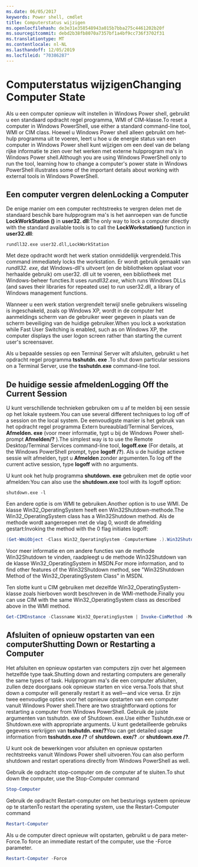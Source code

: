 ```yaml
---
ms.date: 06/05/2017
keywords: Power shell, cmdlet
title: Computerstatus wijzigen
ms.openlocfilehash: de3e31e358548943a015b7bba275c4461202b20f
ms.sourcegitcommit: debd2b38fb8070a7357bf1a4bf9cc736f3702f31
ms.translationtype: MT
ms.contentlocale: nl-NL
ms.lasthandoff: 12/05/2019
ms.locfileid: "70386287"
---
```

# <a name="changing-computer-state"></a><span data-ttu-id="cd5b6-103">Computerstatus wijzigen</span><span class="sxs-lookup"><span data-stu-id="cd5b6-103">Changing Computer State</span></span>

<span data-ttu-id="cd5b6-104">Als u een computer opnieuw wilt instellen in Windows Power shell, gebruikt u een standaard opdracht regel programma, WMI of CIM-klasse.</span><span class="sxs-lookup"><span data-stu-id="cd5b6-104">To reset a computer in Windows PowerShell, use either a standard command-line tool, WMI or CIM class.</span></span> <span data-ttu-id="cd5b6-105">Hoewel u Windows Power shell alleen gebruikt om het-hulp programma uit te voeren, leert u hoe u de energie status van een computer in Windows Power shell kunt wijzigen om een deel van de belang rijke informatie te zien over het werken met externe hulpprogram ma's in Windows Power shell.</span><span class="sxs-lookup"><span data-stu-id="cd5b6-105">Although you are using Windows PowerShell only to run the tool, learning how to change a computer's power state in Windows PowerShell illustrates some of the important details about working with external tools in Windows PowerShell.</span></span>

## <a name="locking-a-computer"></a><span data-ttu-id="cd5b6-106">Een computer vergren delen</span><span class="sxs-lookup"><span data-stu-id="cd5b6-106">Locking a Computer</span></span>

<span data-ttu-id="cd5b6-107">De enige manier om een computer rechtstreeks te vergren delen met de standaard beschik bare hulpprogram ma's is het aanroepen van de functie **LockWorkStation ()** in **user32. dll**:</span><span class="sxs-lookup"><span data-stu-id="cd5b6-107">The only way to lock a computer directly with the standard available tools is to call the **LockWorkstation()** function in **user32.dll**:</span></span>

```
rundll32.exe user32.dll,LockWorkStation
```

<span data-ttu-id="cd5b6-108">Met deze opdracht wordt het werk station onmiddellijk vergrendeld.</span><span class="sxs-lookup"><span data-stu-id="cd5b6-108">This command immediately locks the workstation.</span></span> <span data-ttu-id="cd5b6-109">Er wordt gebruik gemaakt van *rundll32. exe*, dat Windows-dll's uitvoert (en de bibliotheken opslaat voor herhaalde gebruik) om user32. dll uit te voeren, een bibliotheek met Windows-beheer functies.</span><span class="sxs-lookup"><span data-stu-id="cd5b6-109">It uses *rundll32.exe*, which runs Windows DLLs (and saves their libraries for repeated use) to run user32.dll, a library of Windows management functions.</span></span>

<span data-ttu-id="cd5b6-110">Wanneer u een werk station vergrendelt terwijl snelle gebruikers wisseling is ingeschakeld, zoals op Windows XP, wordt in de computer het aanmeldings scherm van de gebruiker weer gegeven in plaats van de scherm beveiliging van de huidige gebruiker.</span><span class="sxs-lookup"><span data-stu-id="cd5b6-110">When you lock a workstation while Fast User Switching is enabled, such as on Windows XP, the computer displays the user logon screen rather than starting the current user's screensaver.</span></span>

<span data-ttu-id="cd5b6-111">Als u bepaalde sessies op een Terminal Server wilt afsluiten, gebruikt u het opdracht regel programma **tsshutdn. exe** .</span><span class="sxs-lookup"><span data-stu-id="cd5b6-111">To shut down particular sessions on a Terminal Server, use the **tsshutdn.exe** command-line tool.</span></span>

## <a name="logging-off-the-current-session"></a><span data-ttu-id="cd5b6-112">De huidige sessie afmelden</span><span class="sxs-lookup"><span data-stu-id="cd5b6-112">Logging Off the Current Session</span></span>

<span data-ttu-id="cd5b6-113">U kunt verschillende technieken gebruiken om u af te melden bij een sessie op het lokale systeem.</span><span class="sxs-lookup"><span data-stu-id="cd5b6-113">You can use several different techniques to log off of a session on the local system.</span></span> <span data-ttu-id="cd5b6-114">De eenvoudigste manier is het gebruik van het opdracht regel programma Extern bureaublad/Terminal Services, **Afmelden. exe** (voor meer informatie, typt u bij de Windows Power shell-prompt **Afmelden/?** ).</span><span class="sxs-lookup"><span data-stu-id="cd5b6-114">The simplest way is to use the Remote Desktop/Terminal Services command-line tool, **logoff.exe** (For details, at the Windows PowerShell prompt, type **logoff /?**).</span></span> <span data-ttu-id="cd5b6-115">Als u de huidige actieve sessie wilt afmelden, typt u **Afmelden** zonder argumenten.</span><span class="sxs-lookup"><span data-stu-id="cd5b6-115">To log off the current active session, type **logoff** with no arguments.</span></span>

<span data-ttu-id="cd5b6-116">U kunt ook het hulp programma **shutdown. exe** gebruiken met de optie voor afmelden:</span><span class="sxs-lookup"><span data-stu-id="cd5b6-116">You can also use the **shutdown.exe** tool with its logoff option:</span></span>

```
shutdown.exe -l
```

<span data-ttu-id="cd5b6-117">Een andere optie is om WMI te gebruiken.</span><span class="sxs-lookup"><span data-stu-id="cd5b6-117">Another option is to use WMI.</span></span> <span data-ttu-id="cd5b6-118">De klasse Win32_OperatingSystem heeft een Win32Shutdown-methode.</span><span class="sxs-lookup"><span data-stu-id="cd5b6-118">The Win32_OperatingSystem class has a Win32Shutdown method.</span></span> <span data-ttu-id="cd5b6-119">Als de methode wordt aangeroepen met de vlag 0, wordt de afmelding gestart:</span><span class="sxs-lookup"><span data-stu-id="cd5b6-119">Invoking the method with the 0 flag initiates logoff:</span></span>

```powershell
(Get-WmiObject -Class Win32_OperatingSystem -ComputerName .).Win32Shutdown(0)
```

<span data-ttu-id="cd5b6-120">Voor meer informatie en om andere functies van de methode Win32Shutdown te vinden, raadpleegt u de methode Win32Shutdown van de klasse Win32_OperatingSystem in MSDN.</span><span class="sxs-lookup"><span data-stu-id="cd5b6-120">For more information, and to find other features of the Win32Shutdown method, see "Win32Shutdown Method of the Win32_OperatingSystem Class" in MSDN.</span></span>

<span data-ttu-id="cd5b6-121">Ten slotte kunt u CIM gebruiken met dezelfde Win32_OperatingSystem-klasse zoals hierboven wordt beschreven in de WMI-methode.</span><span class="sxs-lookup"><span data-stu-id="cd5b6-121">Finally you can use CIM with the same Win32_OperatingSystem class as described above in the WMI method.</span></span>

```powershell
Get-CIMInstance -Classname Win32_OperatingSystem | Invoke-CimMethod -MethodName Shutdown
```

## <a name="shutting-down-or-restarting-a-computer"></a><span data-ttu-id="cd5b6-122">Afsluiten of opnieuw opstarten van een computer</span><span class="sxs-lookup"><span data-stu-id="cd5b6-122">Shutting Down or Restarting a Computer</span></span>

<span data-ttu-id="cd5b6-123">Het afsluiten en opnieuw opstarten van computers zijn over het algemeen hetzelfde type taak.</span><span class="sxs-lookup"><span data-stu-id="cd5b6-123">Shutting down and restarting computers are generally the same types of task.</span></span> <span data-ttu-id="cd5b6-124">Hulpprogram ma's die een computer afsluiten, zullen deze doorgaans ook opnieuw starten en vice versa.</span><span class="sxs-lookup"><span data-stu-id="cd5b6-124">Tools that shut down a computer will generally restart it as well—and vice versa.</span></span> <span data-ttu-id="cd5b6-125">Er zijn twee eenvoudige opties voor het opnieuw opstarten van een computer vanuit Windows Power shell.</span><span class="sxs-lookup"><span data-stu-id="cd5b6-125">There are two straightforward options for restarting a computer from Windows PowerShell.</span></span> <span data-ttu-id="cd5b6-126">Gebruik de juiste argumenten van tsshutdn. exe of Shutdown. exe.</span><span class="sxs-lookup"><span data-stu-id="cd5b6-126">Use either Tsshutdn.exe or Shutdown.exe with appropriate arguments.</span></span> <span data-ttu-id="cd5b6-127">U kunt gedetailleerde gebruiks gegevens verkrijgen van **tsshutdn. exe/?**</span><span class="sxs-lookup"><span data-stu-id="cd5b6-127">You can get detailed usage information from **tsshutdn.exe /?**</span></span> <span data-ttu-id="cd5b6-128">of **shutdown. exe/?** .</span><span class="sxs-lookup"><span data-stu-id="cd5b6-128">or **shutdown.exe /?**.</span></span>

<span data-ttu-id="cd5b6-129">U kunt ook de bewerkingen voor afsluiten en opnieuw opstarten rechtstreeks vanuit Windows Power shell uitvoeren.</span><span class="sxs-lookup"><span data-stu-id="cd5b6-129">You can also perform shutdown and restart operations directly from Windows PowerShell as well.</span></span>

<span data-ttu-id="cd5b6-130">Gebruik de opdracht stop-computer om de computer af te sluiten.</span><span class="sxs-lookup"><span data-stu-id="cd5b6-130">To shut down the computer, use the Stop-Computer command</span></span>

```powershell
Stop-Computer
```

<span data-ttu-id="cd5b6-131">Gebruik de opdracht Restart-computer om het besturings systeem opnieuw op te starten</span><span class="sxs-lookup"><span data-stu-id="cd5b6-131">To restart the operating system, use the Restart-Computer command</span></span>

```powershell
Restart-Computer
```

<span data-ttu-id="cd5b6-132">Als u de computer direct opnieuw wilt opstarten, gebruikt u de para meter-Force.</span><span class="sxs-lookup"><span data-stu-id="cd5b6-132">To force an immediate restart of the computer, use the -Force parameter.</span></span>

```powershell
Restart-Computer -Force
```
